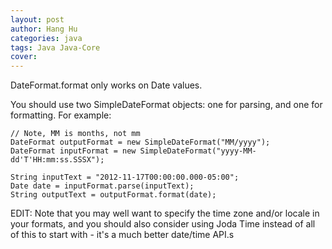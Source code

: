 ```yaml
---
layout: post
author: Hang Hu
categories: java
tags: Java Java-Core 
cover: 
---
```


DateFormat.format only works on Date values.

You should use two SimpleDateFormat objects: one for parsing, and one for formatting. For example:
```
// Note, MM is months, not mm
DateFormat outputFormat = new SimpleDateFormat("MM/yyyy");
DateFormat inputFormat = new SimpleDateFormat("yyyy-MM-dd'T'HH:mm:ss.SSSX");

String inputText = "2012-11-17T00:00:00.000-05:00";
Date date = inputFormat.parse(inputText);
String outputText = outputFormat.format(date);
```
EDIT: Note that you may well want to specify the time zone and/or locale in your formats, and you should also consider using Joda Time instead of all of this to start with - it's a much better date/time API.s
